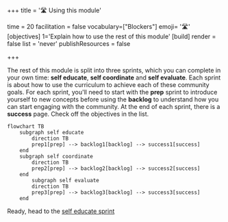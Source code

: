 +++
title = '🛣️ Using this module'

time = 20
facilitation = false
vocabulary=["Blockers"]
emoji= '🛣️'
[objectives]
1='Explain how to use the rest of this module'
[build]
  render = false
  list = 'never'
  publishResources = false

+++

The rest of this module is split into three sprints, which you can complete in your own time: **self educate**, **self coordinate** and **self evaluate**. Each sprint is about how to use the curriculum to achieve each of these community goals. For each sprint, you'll need to start with the **prep** sprint to introduce yourself to new concepts before using the **backlog** to understand how you can start engaging with the community. At the end of each sprint, there is a **success** page. Check off the objectives in the list.

```mermaid
flowchart TB
    subgraph self educate
        direction TB
        prep1[prep] --> backlog1[backlog] --> success1[success]
    end
    subgraph self coordinate
        direction TB
        prep2[prep] --> backlog2[backlog] --> success2[success]
    end
        subgraph self evaluate
        direction TB
        prep3[prep] --> backlog3[backlog] --> success3[success]
    end
```

Ready, head to the [self educate sprint](../sprints/self-educate)
